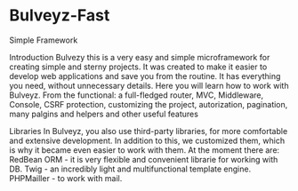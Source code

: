 # Bulveyz-Fast
Simple Framework

Introduction
Bulvezy this is a very easy and simple microframework for creating simple and sterny projects. It was created to make it easier to develop web applications and save you from the routine. It has everything you need, without unnecessary details. Here you will learn how to work with Bulveyz. 
From the functional: a full-fledged router, MVC, Middleware, Console, CSRF protection, customizing the project, autorization, pagination, many palgins and helpers and other useful features

Libraries
In Bulveyz, you also use third-party libraries, for more comfortable and extensive development. In addition to this, we customized them, which is why it became even easier to work with them. At the moment there are: 
RedBean ORM - it is very flexible and convenient librarie for working with DB. 
Twig - an incredibly light and multifunctional template engine. 
PHPMailler - to work with mail.
